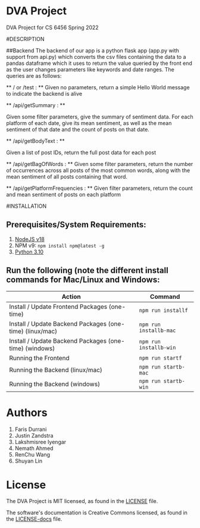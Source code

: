 # DVA Project

DVA Project for CS 6456 Spring 2022

#DESCRIPTION

##Backend 
The backend of our app is a python flask app (app.py with support from api.py) which
converts the csv files containing the data to a pandas dataframe which it uses to return the
value queried by the front end as the user changes parameters like keywords and date ranges.
The queries are as follows:

** / or /test : **
Given no parameters, return a simple Hello World message to indicate the backend is alive


** /api/getSummary : **

Given some filter parameters, give the summary of sentiment data.
For each platform of each date, give its mean sentiment, as well as the mean sentiment of
that date and the count of posts on that date.


** /api/getBodyText : **

Given a list of post IDs, return the full post data for each post

** /api/getBagOfWords : **
Given some filter parameters, return the number of occurrences across all
posts of the most common words, along with the mean sentiment of all posts containing
that word.


** /api/getPlatformFrequencies : **
Given filter parameters, return the count and mean sentiment of posts on each platform



#INSTALLATION
## Prerequisites/System Requirements:

1. [NodeJS v18](https://nodejs.org/en/download/)
1. NPM v9: `npm install npm@latest -g`
1. [Python 3.10](https://www.python.org/downloads/release/python-3108/)

## Run the following (note the different install commands for Mac/Linux and Windows:

| Action                                                    | Command                |
| ----------------------------------------------------------| ------------------     |
| Install / Update Frontend Packages (one-time)             | `npm run installf`     |
| Install / Update Backend Packages (one-time) (linux/mac)  | `npm run installb-mac` |
| Install / Update Backend Packages (one-time) (windows)    | `npm run installb-win` |
| Running the Frontend                                      | `npm run startf`       |
| Running the Backend (linux/mac)                           | `npm run startb-mac`   |
| Running the Backend (windows)                             | `npm run startb-win`   |

# Authors

1. Faris Durrani
1. Justin Zandstra
1. Lakshmisree Iyengar
1. Nemath Ahmed
1. RenChu Wang
1. Shuyan Lin

# License

The DVA Project is MIT licensed, as found in the [LICENSE](./LICENSE) file.

The software's documentation is Creative Commons licensed, as found in the [LICENSE-docs](./.github/LICENSE-docs) file.
